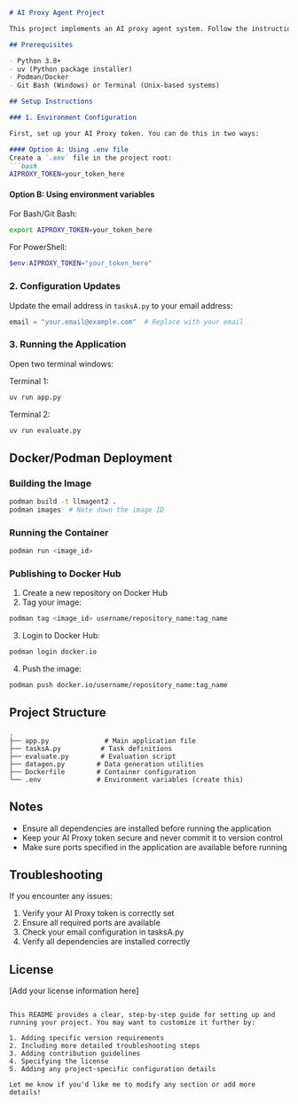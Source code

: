 ```markdown:README.md
# AI Proxy Agent Project

This project implements an AI proxy agent system. Follow the instructions below to set up and run the project.

## Prerequisites

- Python 3.8+
- uv (Python package installer)
- Podman/Docker
- Git Bash (Windows) or Terminal (Unix-based systems)

## Setup Instructions

### 1. Environment Configuration

First, set up your AI Proxy token. You can do this in two ways:

#### Option A: Using .env file
Create a `.env` file in the project root:
```bash
AIPROXY_TOKEN=your_token_here
```

#### Option B: Using environment variables

For Bash/Git Bash:
```bash
export AIPROXY_TOKEN=your_token_here
```

For PowerShell:
```powershell
$env:AIPROXY_TOKEN="your_token_here"
```

### 2. Configuration Updates

Update the email address in `tasksA.py` to your email address:
```python
email = "your.email@example.com"  # Replace with your email
```

### 3. Running the Application

Open two terminal windows:

Terminal 1:
```bash
uv run app.py
```

Terminal 2:
```bash
uv run evaluate.py
```

## Docker/Podman Deployment

### Building the Image

```bash
podman build -t llmagent2 .
podman images  # Note down the image ID
```

### Running the Container

```bash
podman run <image_id>
```

### Publishing to Docker Hub

1. Create a new repository on Docker Hub
2. Tag your image:
```bash
podman tag <image_id> username/repository_name:tag_name
```

3. Login to Docker Hub:
```bash
podman login docker.io
```

4. Push the image:
```bash
podman push docker.io/username/repository_name:tag_name
```

## Project Structure

```
.
├── app.py              # Main application file
├── tasksA.py          # Task definitions
├── evaluate.py        # Evaluation script
├── datagen.py        # Data generation utilities
├── Dockerfile        # Container configuration
└── .env              # Environment variables (create this)
```

## Notes

- Ensure all dependencies are installed before running the application
- Keep your AI Proxy token secure and never commit it to version control
- Make sure ports specified in the application are available before running

## Troubleshooting

If you encounter any issues:
1. Verify your AI Proxy token is correctly set
2. Ensure all required ports are available
3. Check your email configuration in tasksA.py
4. Verify all dependencies are installed correctly

## License

[Add your license information here]
```

This README provides a clear, step-by-step guide for setting up and running your project. You may want to customize it further by:

1. Adding specific version requirements
2. Including more detailed troubleshooting steps
3. Adding contribution guidelines
4. Specifying the license
5. Adding any project-specific configuration details

Let me know if you'd like me to modify any section or add more details!
